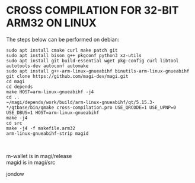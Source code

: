 CROSS COMPILATION FOR 32-BIT ARM32 ON LINUX
==============================================

The steps below can be performed on debian:

    sudo apt install cmake curl make patch git
    sudo apt install bison g++ pkgconf python3 xz-utils
    sudo apt install git build-essential wget pkg-config curl libtool autotools-dev autoconf automake
    sudo apt install g++-arm-linux-gnueabihf binutils-arm-linux-gnueabihf
    git clone https://github.com/magi-dev/magi.git
    cd magi
    cd depends
    make HOST=arm-linux-gnueabihf -j4
    cd ..
    ~/magi/depends/work/build/arm-linux-gnueabihf/qt/5.15.3-*/qtbase/bin/qmake cross-compilation.pro USE_QRCODE=1 USE_UPNP=0 USE_DBUS=1 HOST=arm-linux-gnueabihf
    make -j4
    cd src
    make -j4 -f makefile.arm32
    arm-linux-gnueabihf-strip magid
<br/>

m-wallet is in magi/release<br/>
magid is in magi/src<br/>

jondow
